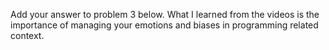 Add your answer to problem 3 below.
What I learned from the videos is the importance of managing your emotions and biases in programming related context.